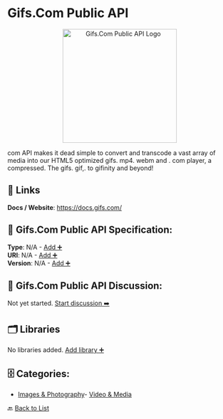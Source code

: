 # Gifs.Com Public API
<p align="center">
    <img width="256" src="https://raw.githubusercontent.com/apis-list/apis-list/main/apis/gifs-com-public-api/logo_256x256.png" alt="Gifs.Com Public API Logo"/>
</p>
com API makes it dead simple to convert and transcode a vast array of media into our HTML5 optimized gifs. mp4. webm and . com player, a compressed. The gifs. gif,. to gifinity and beyond!

##  🔗 Links
**Docs / Website**: https://docs.gifs.com/

## 🧬 Gifs.Com Public API Specification:
**Type**: N/A - [Add ➕](https://github.com/apis-list/apis-list/edit/main/apis.yaml#7892)  
**URI**: N/A - [Add ➕](https://github.com/apis-list/apis-list/edit/main/apis.yaml#7892)  
**Version**: N/A - [Add ➕](https://github.com/apis-list/apis-list/edit/main/apis.yaml#7892)

## 💬 Gifs.Com Public API Discussion:
Not yet started. [Start discussion ➡️](https://github.com/apis-list/apis-list/discussions/new)

## 🗂️ Libraries

No libraries added. [Add library ➕](https://github.com/apis-list/apis-list/edit/main/apis.yaml#7892)    


## 🗄️ Categories:
- [Images & Photography](https://github.com/apis-list/apis-list#images--photography-)- [Video & Media](https://github.com/apis-list/apis-list#video--media-)

🔙  [Back to List](https://github.com/apis-list/apis-list)
